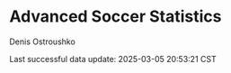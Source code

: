 # Advanced Soccer Statistics
Denis Ostroushko

<!-- gfm -->

Last successful data update: 2025-03-05 20:53:21 CST
